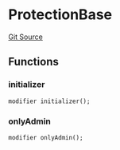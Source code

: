 # ProtectionBase
[Git Source](https://github.com/metacontract/mc/blob/b874bc295b567a7e9bd6d6c63dfe84df116a2f3a/src/std/functions/protected/protection/ProtectionBase.sol)


## Functions
### initializer


```solidity
modifier initializer();
```

### onlyAdmin


```solidity
modifier onlyAdmin();
```

